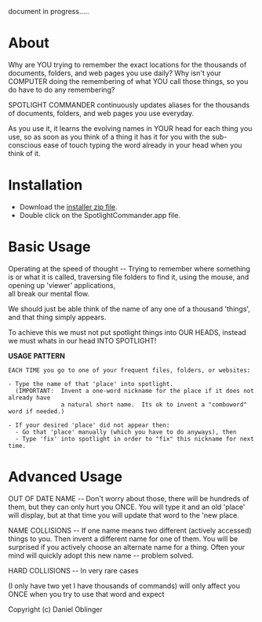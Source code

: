 
document in progress.....


# About

Why are YOU trying to remember the exact locations for the thousands of documents, folders, and web pages you use daily?
Why isn't your COMPUTER doing the remembering of what YOU call those things, so you do have to do any remembering?


SPOTLIGHT COMMANDER continuously updates aliases for the thousands of documents, folders, and web pages you use everyday.

As you use it, it learns the evolving names in YOUR head for each thing you use, so as soon as you think of a thing
it has it for you with the sub-conscious ease of touch typing the word already in your head when you think of it.



# Installation

- Download the [installer zip file](https://docs.google.com/uc?authuser=0&id=0B1nxErVPR2RaLTBvb2pLTVdRZmM&export=download).
- Double click on the SpotlightCommander.app file.


# Basic Usage 

Operating at the speed of thought -- Trying to remember where something is or what it is called, 
traversing file folders to find it, using the mouse, and opening up 'viewer' applications,  
all break our mental flow.

We should just be able think of the name of any one of a thousand 'things', and that thing simply appears.

To achieve this we must not put spotlight things into OUR HEADS, instead we must whats in our head INTO SPOTLIGHT!


**USAGE PATTERN** 

    EACH TIME you go to one of your frequent files, folders, or websites:
    
    - Type the name of that 'place' into spotlight.
      (IMPORTANT:  Invent a one-word nickname for the place if it does not already have 
                   a natural short name.  Its ok to invent a "comboword" word if needed.)

    - If your desired 'place' did not appear then:
      - Go that 'place' manually (which you have to do anyways), then
      - Type 'fix' into spotlight in order to "fix" this nickname for next time.
  


  
# Advanced Usage

OUT OF DATE NAME -- Don't worry about those, there will be hundreds of them, but they can only 
hurt you ONCE.  You will type it and an old 'place' will display, but at that time you will update
that word to the 'new place.

NAME COLLISIONS -- If one name means two different (actively accessed) things to you.  Then invent 
a different name for one of them.  You will be surprised if you actively choose an alternate name 
for a thing.  Often your mind will quickly adopt this new name -- problem solved.

HARD COLLISIONS -- In very rare cases 
 
 (I only have two yet I have thousands of commands)
will only
affect you ONCE when you try to use that word and expect
 

Copyright (c) Daniel Oblinger
